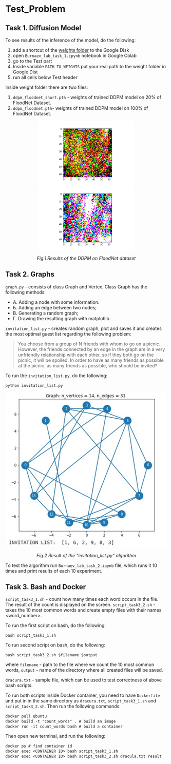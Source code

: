 # Test_Problem

## Task 1. Diffusion Model

To see results of the inference of the model, do the following:

1. add a shortcut of the [weights folder](https://drive.google.com/drive/folders/1d9T0Y8p6iVE902KW82cs-pe2Egk-qdN4?usp=sharing) to the Google Disk
2. open `Burnaev_lab_task_1.ipynb` notebook in Google Colab
3. go to the Test part 
4. Inside variable `PATH_TO_WEIGHTS` put your real path to the weight folder in Google Dist 
5. run all cells below Test header

Inside weight folder there are two files:
1. `ddpm_floodnet_short.pth` - weights of trained DDPM model on 20% of FloodNet Dataset.
2. `ddpm_floodnet.pth`- weights of trained DDPM model on 100% of FloodNet Dataset.

<p align="center">
  <img src="figures/floodnet.png" width="300">
  <img src="figures/floodnet_short.png" width="300">
</p>
<p align="center">   
   <em> Fig.1 Results of the DDPM on FloodNet dataset </em>
</p>


## Task 2. Graphs

`graph.py` - consists of class Graph and Vertex. Class Graph has the following methods:
- А. Adding a node with some information.
- Б. Adding an edge between two nodes;
- B. Generating a random graph;
- Г. Drawing the resulting graph with matplotlib.

`invitation_list.py` - creates random graph, plot and saves it and creates the most optimal guest list regarding the following problem:

> You choose from a group of N friends with whom to go on a picnic. However, the friends connected by an edge in the graph are in a very unfriendly relationship with each other, so if they both go on the picnic, it will be spoiled. In order to have as many friends as possible at the picnic. as many friends as possible, who should be invited?

To run the `invitation_list.py`, do the following:

```
python invitation_list.py
```

<p align="center">
  <img src="figures/result_task_2.jpeg" width="500">
</p>
<p align="center">   
   <em> Fig.2 Result of the "invitation_list.py" algorithm </em>
</p>

To test the algorithm run `Burnaev_lab_task_2.ipynb` file, which runs it 10 times and print results of each 10 experiment. 

## Task 3. Bash and Docker

`script_task3_1.sh` - count how many times each word occurs in the file. The result of the count is displayed on the screen.
`script_task3_2.sh` - takes the 10 most common words and create empty files with their names <word_number>.

To run the first script on bash, do the following:
```
bash script_task3_1.sh
```

To run second script on bash, do the following:

```
bash script_task3_2.sh $filename $output
```
where `filename` - path to the file where we count the 10 most common words, `output` - name of the directory where all created files will be saved.

`dracura.txt` - sample file, which can be used to test correctness of above bash scripts.

To run both scripts inside Docker container, you need to have `Dockerfile` and put in in the same directory as `dracura.txt`, `script_task3_1.sh` and `script_task3_2.sh`. Then run the following commands:

```
docker pull ubuntu
docker build -t "count_words" . # build an image
docker run -it count_words bash # build a container 

```
Then open new terminal, and run the following:
```
docker ps # find container id
docker exec <CONTAINER ID> bash script_task3_1.sh
docker exec <CONTAINER ID> bash script_task3_2.sh dracula.txt result
```
